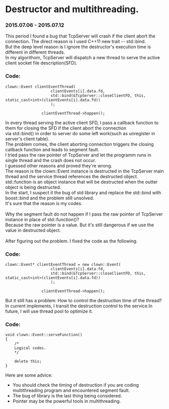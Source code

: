 #	Destructor and multithreading.
###	2015.07.06	-	2015.07.12<br/>
This period I found a bug that TcpServer will crash if the client abort the connection. The direct reason is I used C++11 new trait -- std::bind.<br/>
But the deep level reason is I ignore the destructor's execution time is different in different threads.<br/>
In my algorithom, TcpServer will dispatch a new thread to serve the active client socket file description(SFD).<br/>
### Code:
```
clown::Event clientEventThread(
					clientEvents[i].data.fd,
					std::bind(&TcpServer::closeClientFD, this, static_cast<int>(clientEvents[i].data.fd))
					);

				clientEventThread->happen();
```
In every thread serving the active client SFD, I pass a callback function to them for closing the SFD if the client abort the connection<br/>
via std::bind() in order to server do some left work(such as unregister in server's client table).<br/>
The problem comes, the client aborting connection triggers the closing callback function and leads to segment fault.<br/>
I tried pass the raw pointer of TcpServer and let the programm runs in single thread and the crash does not occur.<br/>
I guessed other reasons and proved they're wrong.<br/>
The reason is the clown::Event instance is destructed in the TcpServer main thread and the service thread references the destructed object.<br/>
std::function is an object instance that will be destructed when the outter object is being destructed.<br/>
In the start, I suspect it the bug of std library and replace the std::bind with boost::bind and the problem still unsolved.<br/>
It's sure that the reason is my codes.<br/>
<br/>
Why the segment fault do not happen if I pass the raw pointer of TcpServer instance in place of std::function()?<br/>
Because the raw pointer is a value. But it's still dangerous if we use the value in destructed object.<br/>
<br/>
After figuring out the problem. I fixed the code as the following.
### Code:
```
clown::Event* clientEventThread = new clown::Event(
					clientEvents[i].data.fd,
					std::bind(&TcpServer::closeClientFD, this, static_cast<int>(clientEvents[i].data.fd))
					);

				clientEventThread->happen();
```
But it still has a problem: How to control the destruction time of the thread?<br/>
In current implements, I transit the destruction control to the service.In future, I will use thread pool to optimize it.
### Code:
```
void clown::Event::serveFunction()
{
	/*
	Logical codes.
	*/

	delete this;
}
```
Here are some advice:
-	You should check the timing of destruction if you are coding multithreading program and encountered segment fault.
-	The bug of library is the last thing being considered.
-	Pointer may be the powerful tools in multithreading.